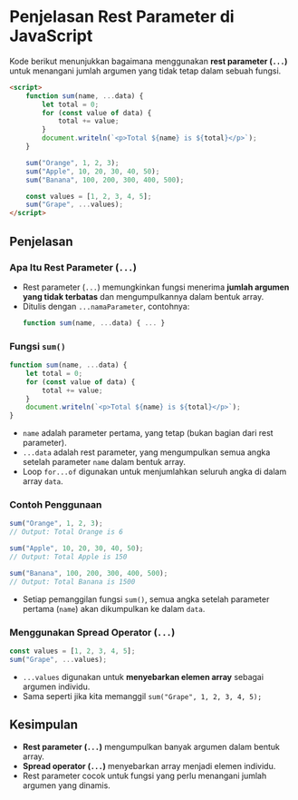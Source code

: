 # Penjelasan Rest Parameter di JavaScript

Kode berikut menunjukkan bagaimana menggunakan **rest parameter (`...`)** untuk menangani jumlah argumen yang tidak tetap dalam sebuah fungsi.

```html
<script>
    function sum(name, ...data) {
        let total = 0;
        for (const value of data) {
            total += value;
        }
        document.writeln(`<p>Total ${name} is ${total}</p>`);
    }

    sum("Orange", 1, 2, 3);
    sum("Apple", 10, 20, 30, 40, 50);
    sum("Banana", 100, 200, 300, 400, 500);

    const values = [1, 2, 3, 4, 5];
    sum("Grape", ...values);
</script>
```

## Penjelasan

### Apa Itu Rest Parameter (`...`)

- Rest parameter (`...`) memungkinkan fungsi menerima **jumlah argumen yang tidak terbatas** dan mengumpulkannya dalam bentuk array.
- Ditulis dengan `...namaParameter`, contohnya:  
  ```javascript
  function sum(name, ...data) { ... }
  ```

### Fungsi `sum()`

```javascript
function sum(name, ...data) {
    let total = 0;
    for (const value of data) {
        total += value;
    }
    document.writeln(`<p>Total ${name} is ${total}</p>`);
}
```

- `name` adalah parameter pertama, yang tetap (bukan bagian dari rest parameter).
- `...data` adalah rest parameter, yang mengumpulkan semua angka setelah parameter `name` dalam bentuk array.
- Loop `for...of` digunakan untuk menjumlahkan seluruh angka di dalam array `data`.

### Contoh Penggunaan

```javascript
sum("Orange", 1, 2, 3);  
// Output: Total Orange is 6

sum("Apple", 10, 20, 30, 40, 50);  
// Output: Total Apple is 150

sum("Banana", 100, 200, 300, 400, 500);  
// Output: Total Banana is 1500
```

- Setiap pemanggilan fungsi `sum()`, semua angka setelah parameter pertama (`name`) akan dikumpulkan ke dalam `data`.

### Menggunakan Spread Operator (`...`)

```javascript
const values = [1, 2, 3, 4, 5];
sum("Grape", ...values);
```

- `...values` digunakan untuk **menyebarkan elemen array** sebagai argumen individu.
- Sama seperti jika kita memanggil `sum("Grape", 1, 2, 3, 4, 5);`

## Kesimpulan

- **Rest parameter (`...`)** mengumpulkan banyak argumen dalam bentuk array.
- **Spread operator (`...`)** menyebarkan array menjadi elemen individu.
- Rest parameter cocok untuk fungsi yang perlu menangani jumlah argumen yang dinamis.
